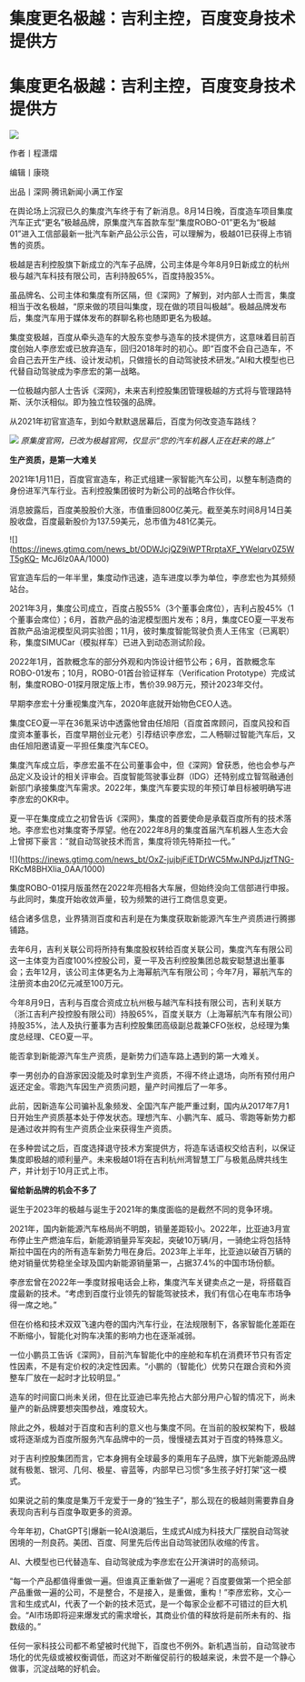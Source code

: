 # 集度更名极越：吉利主控，百度变身技术提供方

# 集度更名极越：吉利主控，百度变身技术提供方

![](https://inews.gtimg.com/news_bt/OU7-eXYSYCmmw8ZMxkOgh7KX3yFXyAWReYjypAwtfXzVAAA/1000)

作者丨程潇熠

编辑丨康晓

出品丨深网·腾讯新闻小满工作室

在舆论场上沉寂已久的集度汽车终于有了新消息。8月14日晚，百度造车项目集度汽车正式“更名”极越品牌，原集度汽车首款车型“集度ROBO-01”更名为“极越01”进入工信部最新一批汽车新产品公示公告，可以理解为，极越01已获得上市销售的资质。

极越是吉利控股旗下新成立的汽车子品牌，公司主体是今年8月9日新成立的杭州极与越汽车科技有限公司，吉利持股65%，百度持股35%。

虽品牌名、公司主体和集度有所区隔，但《深网》了解到，对内部人士而言，集度相当于改名极越，“原来做的项目叫集度，现在做的项目叫极越”。极越品牌发布后，集度汽车用于媒体发布的群聊名称也随即更名为极越。

集度变极越，百度从牵头造车的大股东变参与造车的技术提供方，这意味着目前百度创始人李彦宏或已放弃造车，回归2018年时的初心。即“百度不会自己造车，不会自己去开生产线、设计发动机，只做擅长的自动驾驶技术研发。”AI和大模型也已代替自动驾驶成为李彦宏的第一战略。

一位极越内部人士告诉《深网》，未来吉利控股集团管理极越的方式将与管理路特斯、沃尔沃相似。即为独立性较强的品牌。

从2021年初官宣造车，到如今默默退居幕后，百度为何改变造车路线？

![](https://inews.gtimg.com/news_bt/O3MxBptxRr390qw6lMJJiKhtHp8vioBZ6Xna0BbqUdeo4AA/1000)
_原集度官网，已改为极越官网，仅显示“您的汽车机器人正在赶来的路上”_

**生产资质，是第一大难关**

2021年1月11日，百度官宣造车，称正式组建一家智能汽车公司，以整车制造商的身份进军汽车行业。吉利控股集团彼时为新公司的战略合作伙伴。

消息披露后，百度美股股价大涨，市值重回800亿美元。截至美东时间8月14日美股收盘，百度最新股价为137.59美元，总市值为481亿美元。

![](https://inews.gtimg.com/news_bt/ODWJcjQZ9iWPTRrptaXF_YWelqrv0Z5WT5gKQ-
McJ6Iz0AA/1000)

官宣造车后的一年半里，集度动作迅速，造车进度以季为单位，李彦宏也为其频频站台。

2021年3月，集度公司成立，百度占股55%（3个董事会席位），吉利占股45%（1个董事会席位）；6月，首款产品的油泥模型图片发布；8月，集度CEO夏一平发布首款产品油泥模型风洞实验图；11月，彼时集度智能驾驶负责人王伟宝（已离职）称，集度SIMUCar（模拟样车）已进入到动态测试阶段。

2022年1月，首款概念车的部分外观和内饰设计细节公布；6月，首款概念车ROBO-01发布；10月，ROBO-01首台验证样车（Verification
Prototype）完成试制，集度ROBO-01探月限定版上市，售价39.98万元，预计2023年交付。

早期李彦宏十分重视集度汽车，2020年底就开始物色CEO人选。

集度CEO夏一平在36氪采访中透露他曾由任旭阳（百度首席顾问，百度风投和百度资本董事长，百度早期创业元老）引荐结识李彦宏，二人畅聊过智能汽车后，又由任旭阳邀请夏一平担任集度汽车CEO。

集度汽车成立后，李彦宏虽不在公司董事会中，但《深网》曾获悉，他也会参与产品定义及设计的相关评审会。百度智能驾驶事业群（IDG）还特别成立智驾融通创新部门承接集度汽车需求。2022年，集度汽车要实现的年预订单目标被明确写进李彦宏的OKR中。

夏一平在集度成立之初曾告诉《深网》，集度的首要使命是承载百度所有的技术落地。李彦宏也对集度寄予厚望。他在2022年8月的集度首届汽车机器人生态大会上曾掷下豪言：“就自动驾驶技术而言，集度将领先特斯拉一代。”

![](https://inews.gtimg.com/news_bt/OxZ-jujbjFiETDrWC5MwJNPdJjzfTNG-
RKcM8BHXIia_0AA/1000)

集度ROBO-01探月版虽然在2022年亮相各大车展，但始终没向工信部进行申报。与此同时，集度开始收敛声量，较为频繁的进行工商信息变更。

结合诸多信息，业界猜测百度和吉利是在为集度获取新能源汽车生产资质进行腾挪铺路。

去年6月，吉利关联公司将所持有集度股权转给百度关联公司，集度汽车有限公司这一主体变为百度100%控股公司，夏一平及吉利控股集团总裁安聪慧退出董事会；去年12月，该公司主体更名为上海幂航汽车有限公司；今年7月，幂航汽车的注册资本由20亿元减至100万元。

今年8月9日，吉利与百度合资成立杭州极与越汽车科技有限公司，吉利关联方（浙江吉利产投控股有限公司）持股65%，百度关联方（上海幂航汽车有限公司）持股35%，法人及执行董事为吉利控股集团高级副总裁兼CFO张权，总经理为集度总经理、CEO夏一平。

能否拿到新能源汽车生产资质，是新势力们造车路上遇到的第一大难关。

李一男创办的自游家因没能及时拿到生产资质，不得不终止退场，向所有预付用户返还定金。零跑汽车因生产资质问题，量产时间推后了一年多。

此前，因新造车公司骗补乱象频发、全国汽车产能严重过剩，国内从2017年7月1日开始生产资质基本处于停发状态。理想汽车、小鹏汽车、威马、零跑等新势力都是通过收并购有生产资质企业来获得生产资质。

在多种尝试之后，百度选择退守技术方案提供方，将造车话语权交给吉利，以保证集度即极越的顺利量产。未来极越01将在吉利杭州湾智慧工厂与极氪品牌共线生产，并计划于10月正式上市。

**留给新品牌的机会不多了**

诞生于2023年的极越与诞生于2021年的集度面临的是截然不同的竞争环境。

2021年，国内新能源汽车格局尚不明朗，销量差距较小。2022年，比亚迪3月宣布停止生产燃油车后，新能源销量异军突起，突破10万辆/月，一骑绝尘将包括特斯拉中国在内的所有造车新势力甩在身后。2023年上半年，比亚迪以破百万辆的绝对销量优势稳坐全球及国内新能源销量第一，占据37.4%的中国市场份额。

李彦宏曾在2022年一季度财报电话会上称，集度汽车关键卖点之一是，将搭载百度最新的技术。“考虑到百度行业领先的智能驾驶技术，我们有信心在电车市场争得一席之地。”

但在价格和技术双双飞速内卷的国内汽车行业，在法规限制下，各家智能化差距在不断缩小，智能化对购车决策的影响力也在逐渐减弱。

一位小鹏员工告诉《深网》，目前汽车智能化中的座舱和车机在消费环节只有否定性因素，不是有定价权的决定性因素。“小鹏的（智能化）优势只在跟合资和外资整车厂放在一起时才比较明显。”

造车的时间窗口尚未关闭，但在比亚迪已率先抢占大部分用户心智的情况下，尚未量产的新品牌要想突围参战，难度较大。

除此之外，极越对于百度和吉利的意义也与集度不同。在当前的股权架构下，极越或将逐渐成为百度所服务汽车品牌中的一员，慢慢褪去其对于百度的特殊意义。

对于吉利控股集团而言，它本身拥有全球最多的乘用车子品牌，旗下光新能源品牌就有极氪、银河、几何、极星、睿蓝等，内部早已习惯“多生孩子好打架”这一模式。

如果说之前的集度是集万千宠爱于一身的“独生子”，那么现在的极越则需要靠自身表现向吉利与百度争取更多的资源。

今年年初，ChatGPT引爆新一轮AI浪潮后，生成式AI成为科技大厂摆脱自动驾驶困境的一剂良药。美团、百度、阿里先后传出自动驾驶团队收缩的传言。

AI、大模型也已代替造车、自动驾驶成为李彦宏在公开演讲时的高频词。

“每一个产品都值得重做一遍。但谁真正重新做了一遍呢？百度要做第一个把全部产品重做一遍的公司，不是整合，不是接入，是重做，重构！”李彦宏称，文心一言和生成式AI，代表了一个新的技术范式，是一个每家企业都不可错过的巨大机会。“AI市场即将迎来爆发式的需求增长，其商业价值的释放将是前所未有的、指数级的。”

任何一家科技公司都不希望被时代抛下，百度也不例外。新机遇当前，自动驾驶市场化的优先级或被权衡调低，而这对不断催促前行的极越来说，未尝不是一个静心做事，沉淀战略的好机会。

